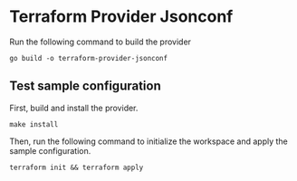 # Terraform Provider Jsonconf

Run the following command to build the provider

```shell
go build -o terraform-provider-jsonconf
```

## Test sample configuration

First, build and install the provider.

```shell
make install
```

Then, run the following command to initialize the workspace and apply the sample configuration.

```shell
terraform init && terraform apply
```
